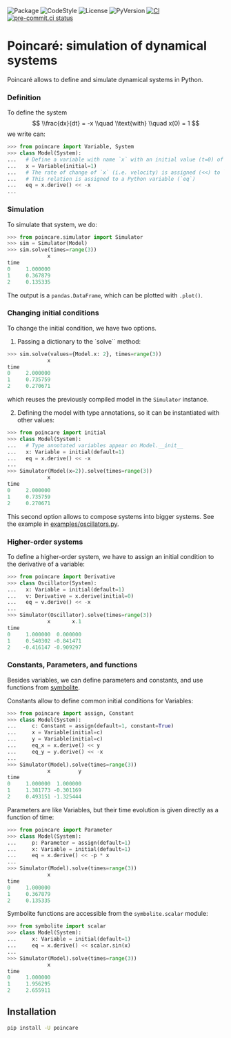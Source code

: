 ![Package](https://img.shields.io/pypi/v/poincare?label=poincare)
![CodeStyle](https://img.shields.io/badge/code%20style-black-000000.svg)
![License](https://img.shields.io/pypi/l/poincare?label=license)
![PyVersion](https://img.shields.io/pypi/pyversions/poincare?label=python)
[![CI](https://github.com/maurosilber/poincare/actions/workflows/test.yml/badge.svg)](https://github.com/maurosilber/poincare/actions/workflows/test.yml)
[![pre-commit.ci status](https://results.pre-commit.ci/badge/github/maurosilber/poincare/main.svg)](https://results.pre-commit.ci/latest/github/maurosilber/poincare/main)

# Poincaré: simulation of dynamical systems

Poincaré allows to define and simulate dynamical systems in Python.

### Definition

To define the system
$$ \\frac{dx}{dt} = -x \\quad \\text{with} \\quad x(0) = 1 $$
we write can:

```python
>>> from poincare import Variable, System
>>> class Model(System):
...   # Define a variable with name `x` with an initial value (t=0) of `1``.
...   x = Variable(initial=1)
...   # The rate of change of `x` (i.e. velocity) is assigned (<<) to `-x`.
...   # This relation is assigned to a Python variable (`eq`)
...   eq = x.derive() << -x
...
```

### Simulation

To simulate that system,
we do:

```python
>>> from poincare.simulator import Simulator
>>> sim = Simulator(Model)
>>> sim.solve(times=range(3))
             x
time
0     1.000000
1     0.367879
2     0.135335
```

The output is a `pandas.DataFrame`,
which can be plotted with `.plot()`.

### Changing initial conditions

To change the initial condition,
we have two options.

1. Passing a dictionary to the \`solve\`\` method:

```python
>>> sim.solve(values={Model.x: 2}, times=range(3))
             x
time
0     2.000000
1     0.735759
2     0.270671
```

which reuses the previously compiled model in the `Simulator` instance.

2. Defining the model with type annotations,
   so it can be instantiated with other values:

```python
>>> from poincare import initial
>>> class Model(System):
...   # Type annotated variables appear on Model.__init__
...   x: Variable = initial(default=1)
...   eq = x.derive() << -x
...
>>> Simulator(Model(x=2)).solve(times=range(3))
             x
time
0     2.000000
1     0.735759
2     0.270671
```

This second option allows to compose systems
into bigger systems.
See the example in [examples/oscillators.py](https://github.com/maurosilber/poincare/blob/main/examples/oscillators.py).

### Higher-order systems

To define a higher-order system,
we have to assign an initial condition to the derivative of a variable:

```python
>>> from poincare import Derivative
>>> class Oscillator(System):
...   x: Variable = initial(default=1)
...   v: Derivative = x.derive(initial=0)
...   eq = v.derive() << -x
...
>>> Simulator(Oscillator).solve(times=range(3))
             x       x.1
time
0     1.000000  0.000000
1     0.540302 -0.841471
2    -0.416147 -0.909297
```

### Constants, Parameters, and functions

Besides variables,
we can define parameters and constants,
and use functions from [symbolite](https://github.com/hgrecco/symbolite).

Constants allow to define common initial conditions for Variables:

```python
>>> from poincare import assign, Constant
>>> class Model(System):
...     c: Constant = assign(default=1, constant=True)
...     x = Variable(initial=c)
...     y = Variable(initial=c)
...     eq_x = x.derive() << y
...     eq_y = y.derive() << -x
...
>>> Simulator(Model).solve(times=range(3))
             x         y
time
0     1.000000  1.000000
1     1.381773 -0.301169
2     0.493151 -1.325444
```

Parameters are like Variables,
but their time evolution is given directly as a function of time:

```python
>>> from poincare import Parameter
>>> class Model(System):
...     p: Parameter = assign(default=1)
...     x: Variable = initial(default=1)
...     eq = x.derive() << -p * x
...
>>> Simulator(Model).solve(times=range(3))
             x
time
0     1.000000
1     0.367879
2     0.135335
```

Symbolite functions are accessible from the `symbolite.scalar` module:

```python
>>> from symbolite import scalar
>>> class Model(System):
...     x: Variable = initial(default=1)
...     eq = x.derive() << scalar.sin(x)
...
>>> Simulator(Model).solve(times=range(3))
             x
time
0     1.000000
1     1.956295
2     2.655911
```

## Installation

```bash
pip install -U poincare
```
